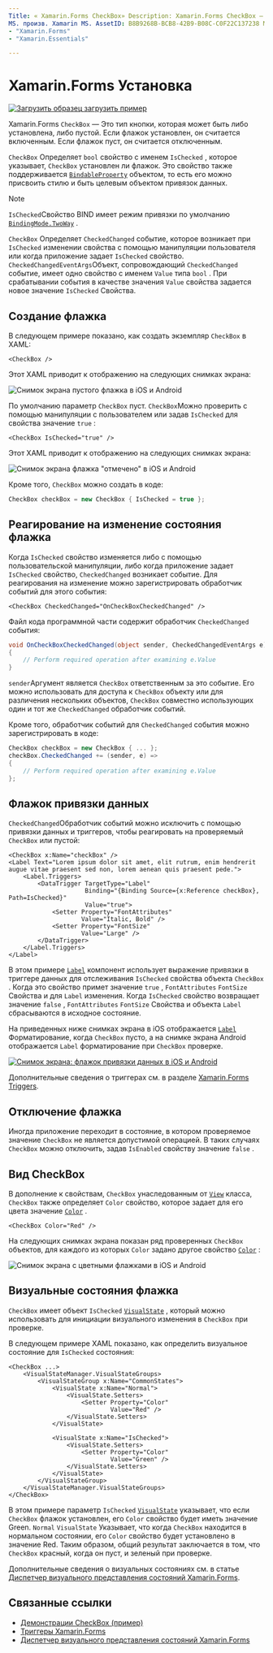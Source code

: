 ```yaml
---
Title: « Xamarin.Forms CheckBox» Description: Xamarin.Forms CheckBox — это тип кнопки, который может быть установлен или пустым. Если флажок установлен, он считается включенным. Если флажок пуст, он считается отключенным.
MS. произв. Xamarin MS. AssetID: B8B9268B-BCB8-42B9-B08C-C0F22C137238 MS. Technology: Xamarin-Forms author: давидбритч MS. author: дабритч МС. Дата: 06/11/2019 No-Loc:
- "Xamarin.Forms"
- "Xamarin.Essentials"

---
```


# <a name="no-locxamarinforms-checkbox"></a>Xamarin.Forms Установка

[![Загрузить образец](~/media/shared/download.png) загрузить пример](https://docs.microsoft.com/samples/xamarin/xamarin-forms-samples/userinterface-checkboxdemos/)

Xamarin.Forms `CheckBox` — Это тип кнопки, которая может быть либо установлена, либо пустой. Если флажок установлен, он считается включенным. Если флажок пуст, он считается отключенным.

`CheckBox` Определяет `bool` свойство с именем `IsChecked` , которое указывает, `CheckBox` установлен ли флажок. Это свойство также поддерживается [`BindableProperty`](xref:Xamarin.Forms.BindableProperty) объектом, то есть его можно присвоить стилю и быть целевым объектом привязок данных.

> [!NOTE]
> `IsChecked`Свойство BIND имеет режим привязки по умолчанию [`BindingMode.TwoWay`](xref:Xamarin.Forms.BindingMode.TwoWay) .

`CheckBox` Определяет `CheckedChanged` событие, которое возникает при `IsChecked` изменении свойства с помощью манипуляции пользователя или когда приложение задает `IsChecked` свойство. `CheckedChangedEventArgs`Объект, сопровождающий `CheckedChanged` событие, имеет одно свойство с именем `Value` типа `bool` . При срабатывании события в качестве значения `Value` свойства задается новое значение `IsChecked` Свойства.

## <a name="create-a-checkbox"></a>Создание флажка

В следующем примере показано, как создать экземпляр `CheckBox` в XAML:

```xaml
<CheckBox />
```

Этот XAML приводит к отображению на следующих снимках экрана:

![Снимок экрана пустого флажка в iOS и Android](checkbox-images/checkbox-empty.png "Пустой флажок")

По умолчанию параметр `CheckBox` пуст. `CheckBox`Можно проверить с помощью манипуляции с пользователем или задав `IsChecked` для свойства значение `true` :

```xaml
<CheckBox IsChecked="true" />
```

Этот XAML приводит к отображению на следующих снимках экрана:

![Снимок экрана флажка "отмечено" в iOS и Android](checkbox-images/checkbox-checked.png "Флажок флажка")

Кроме того, `CheckBox` можно создать в коде:

```csharp
CheckBox checkBox = new CheckBox { IsChecked = true };
```

## <a name="respond-to-a-checkbox-changing-state"></a>Реагирование на изменение состояния флажка

Когда `IsChecked` свойство изменяется либо с помощью пользовательской манипуляции, либо когда приложение задает `IsChecked` свойство, `CheckedChanged` возникает событие. Для реагирования на изменение можно зарегистрировать обработчик событий для этого события:

```xaml
<CheckBox CheckedChanged="OnCheckBoxCheckedChanged" />
```

Файл кода программной части содержит обработчик `CheckedChanged` события:

```csharp
void OnCheckBoxCheckedChanged(object sender, CheckedChangedEventArgs e)
{
    // Perform required operation after examining e.Value
}
```

`sender`Аргумент является `CheckBox` ответственным за это событие. Его можно использовать для доступа к `CheckBox` объекту или для различения нескольких объектов, `CheckBox` совместно использующих один и тот же `CheckedChanged` обработчик событий.

Кроме того, обработчик событий для `CheckedChanged` события можно зарегистрировать в коде:

```csharp
CheckBox checkBox = new CheckBox { ... };
checkBox.CheckedChanged += (sender, e) =>
{
    // Perform required operation after examining e.Value
};
```

## <a name="data-bind-a-checkbox"></a>Флажок привязки данных

`CheckedChanged`Обработчик событий можно исключить с помощью привязки данных и триггеров, чтобы реагировать на проверяемый `CheckBox` или пустой:

```xaml
<CheckBox x:Name="checkBox" />
<Label Text="Lorem ipsum dolor sit amet, elit rutrum, enim hendrerit augue vitae praesent sed non, lorem aenean quis praesent pede.">
    <Label.Triggers>
        <DataTrigger TargetType="Label"
                     Binding="{Binding Source={x:Reference checkBox}, Path=IsChecked}"
                     Value="true">
            <Setter Property="FontAttributes"
                    Value="Italic, Bold" />
            <Setter Property="FontSize"
                    Value="Large" />
        </DataTrigger>
    </Label.Triggers>
</Label>
```

В этом примере [`Label`](xref:Xamarin.Forms.Label) компонент использует выражение привязки в триггере данных для отслеживания `IsChecked` свойства объекта `CheckBox` . Когда это свойство примет значение `true` , `FontAttributes` `FontSize` Свойства и для `Label` изменения. Когда `IsChecked` свойство возвращает значение `false` , `FontAttributes` `FontSize` Свойства и объекта `Label` сбрасываются в исходное состояние.

На приведенных ниже снимках экрана в iOS отображается [`Label`](xref:Xamarin.Forms.Label) Форматирование, когда `CheckBox` пусто, а на снимке экрана Android отображается `Label` форматирование при `CheckBox` проверке.

[![Снимок экрана: флажок привязки данных в iOS и Android](checkbox-images/checkbox-databinding.png "Флажок привязки данных")](checkbox-images/checkbox-databinding-large.png#lightbox "Флажок привязки данных")

Дополнительные сведения о триггерах см. в разделе [ Xamarin.Forms Triggers](~/xamarin-forms/app-fundamentals/triggers.md).

## <a name="disable-a-checkbox"></a>Отключение флажка

Иногда приложение переходит в состояние, в котором проверяемое значение `CheckBox` не является допустимой операцией. В таких случаях `CheckBox` можно отключить, задав `IsEnabled` свойству значение `false` .

## <a name="checkbox-appearance"></a>Вид CheckBox

В дополнение к свойствам, `CheckBox` унаследованным от [`View`](xref:Xamarin.Forms.View) класса, `CheckBox` также определяет `Color` свойство, которое задает для его цвета значение [`Color`](xref:Xamarin.Forms.Color) .

```xaml
<CheckBox Color="Red" />
```

На следующих снимках экрана показан ряд проверенных `CheckBox` объектов, для каждого из которых `Color` задано другое свойство [`Color`](xref:Xamarin.Forms.Color) :

![Снимок экрана с цветными флажками в iOS и Android](checkbox-images/checkbox-colors.png "Цветовой флажок")

## <a name="checkbox-visual-states"></a>Визуальные состояния флажка

`CheckBox` имеет объект `IsChecked` [`VisualState`](xref:Xamarin.Forms.VisualState) , который можно использовать для инициации визуального изменения в `CheckBox` при проверке.

В следующем примере XAML показано, как определить визуальное состояние для `IsChecked` состояния:

```xaml
<CheckBox ...>
    <VisualStateManager.VisualStateGroups>
        <VisualStateGroup x:Name="CommonStates">
            <VisualState x:Name="Normal">
                <VisualState.Setters>
                    <Setter Property="Color"
                            Value="Red" />
                </VisualState.Setters>
            </VisualState>

            <VisualState x:Name="IsChecked">
                <VisualState.Setters>
                    <Setter Property="Color"
                            Value="Green" />
                </VisualState.Setters>
            </VisualState>
        </VisualStateGroup>
    </VisualStateManager.VisualStateGroups>
</CheckBox>
```

В этом примере параметр `IsChecked` [`VisualState`](xref:Xamarin.Forms.VisualState) указывает, что если `CheckBox` флажок установлен, его `Color` свойство будет иметь значение Green. `Normal` `VisualState` Указывает, что когда `CheckBox` находится в нормальном состоянии, его `Color` свойство будет установлено в значение Red. Таким образом, общий результат заключается в том, что `CheckBox` красный, когда он пуст, и зеленый при проверке.

Дополнительные сведения о визуальных состояниях см. в статье [Диспетчер визуального представления состояний Xamarin.Forms](~/xamarin-forms/user-interface/visual-state-manager.md).

## <a name="related-links"></a>Связанные ссылки

- [Демонстрации CheckBox (пример)](/samples/xamarin/xamarin-forms-samples/userinterface-checkboxdemos/)
- [Триггеры Xamarin.Forms](~/xamarin-forms/app-fundamentals/triggers.md)
- [Диспетчер визуального представления состояний Xamarin.Forms](~/xamarin-forms/user-interface/visual-state-manager.md)
